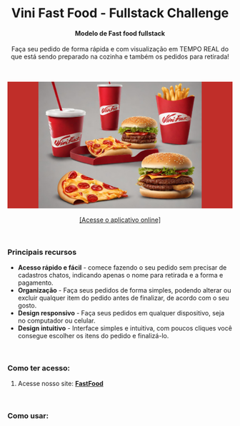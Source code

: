 
<h1 align="center">
Vini Fast Food  - Fullstack Challenge
</h1>
<h4 align="center">
Modelo de Fast food fullstack
</h4>
<div align="center">
Faça seu pedido de forma rápida e com visualização em TEMPO REAL do que está sendo preparado na cozinha e também os pedidos para retirada!
</div>
<br>
<br>


[![banner.png](./public/banner.png)](https://devio-frontend-git-devlopment-vinisi12363.vercel.app/)

<div align="center">

[[Acesse o aplicativo online]](https://devio-frontend-git-devlopment-vinisi12363.vercel.app/)

</div>

<br>

### Principais recursos

- **Acesso rápido e fácil** - comece fazendo o seu pedido sem precisar de cadastros chatos, indicando apenas o nome para retirada e a forma e pagamento.
- **Organização** - Faça seus pedidos de forma simples, podendo alterar ou excluir qualquer item do pedido antes de finalizar, de acordo com o seu gosto.
- **Design responsivo** - Faça seus pedidos em qualquer dispositivo, seja no computador ou celular.
- **Design intuitivo** - Interface simples e intuitiva, com poucos cliques você consegue escolher os itens do pedido e finalizá-lo.
<br>

### Como ter acesso:

1. Acesse nosso site: **[FastFood]( https://devio-frontend-git-devlopment-vinisi12363.vercel.app/)**

<br>

### Como usar:

